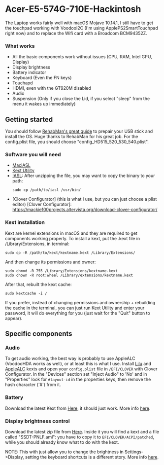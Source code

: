 # Acer-E5-574G-710E-Hackintosh
The Laptop works fairly well with macOS Mojave 10.14.1, I still have to get the touchpad working with VoodooI2C (I'm using ApplePS2SmartTouchpad right now) and to replace the Wifi card with a Broadcom BCM94352Z.
### What works
* All the basic components work without issues (CPU, RAM, Intel GPU, Display)
* Display brightness
* Battery indicator
* Keyboard (Even the FN keys)
* Touchapd 
* HDMI, even with the GT920M disabled
* Audio
* Suspension (Only if you close the Lid, if you select "sleep" from the menu it wakes up immediately)

## Getting started
You should follow [RehabMan's great guide](https://www.tonymacx86.com/threads/guide-booting-the-os-x-installer-on-laptops-with-clover.148093/) to prepair your USB stick and install the OS. Huge thanks to RehabMan for his great job.
For the config.plist file, you should choose "config_HD515_520_530_540.plist".

### Software you will need
* [MaciASL](https://github.com/RehabMan/OS-X-MaciASL-patchmatic)
* [Kext Utility](https://mac.softpedia.com/get/System-Utilities/Kext-Utility.shtml)
* [IASL](https://bitbucket.org/RehabMan/acpica/downloads/): After unzipping the file, you may want to copy the binary to your path:
    ```
    sudo cp /path/to/iasl /usr/bin/
    ```
* [Clover Configurator] (this is what I use, but you can just choose a plist editor)
[Clover Configurator]: https://mackie100projects.altervista.org/download-clover-configurator/

### Kext installation
Kext are kernel extensions in macOS and they are required to get components working properly.
To install a kext, put the .kext file in /Library/Extensions, in terminal:
    
	sudo cp -R /path/to/kext/kextname.kext /Library/Extensions/    
And then change its permissions and owner:

    sudo chmod -R 755 /Library/Extensions/kextname.kext
    sudo chown -R root:wheel /Library/extensions/kextname.kext    
After that, rebuilt the kext cache:

    sudo kextcache -i /    
If you prefer, instead of changing permissions and ownership + rebuilding the cache in the terminal, you can just run Kext Utility and enter your password, it will do everything for you (just wait for the "Quit" button to appear).

## Specific components 
### Audio
To get audio working, the best way is probably to use AppleALC (VoodooHDA works as well), or at least this is what I use.
Install [Lilu] and [AppleALC] kexts and open your `config.plist` file in `/EFI/CLOVER` with Clover Configurator.
In the "Devices" section set "Inject Audio" to 'No' and in "Properties" look for `#layout-id` in the properties keys, then remove the hash character ('#') from it.

[Lilu]: https://github.com/acidanthera/Lilu
[AppleALC]: https://github.com/acidanthera/AppleALC

### Battery
Download the latest Kext from [Here](https://github.com/RehabMan/OS-X-ACPI-Battery-Driver), it should just work.
More info [here](https://www.tonymacx86.com/threads/guide-how-to-patch-dsdt-for-working-battery-status.116102/).

### Display brightness control
Download the latest zip file from [Here](https://bitbucket.org/RehabMan/applebacklightfixup/downloads/). Inside it you will find a kext and a file called "SSDT-PNLF.aml": you have to copy it to `EFI/CLOVER/ACPI/patched`, while you should already know what to do with the kext.

NOTE: This with just allow you to change the brightness in Settings->Display, setting the keyboard shortcuts is a different story.
More info [here](https://www.tonymacx86.com/threads/guide-laptop-backlight-control-using-applebacklightfixup-kext.218222/).
